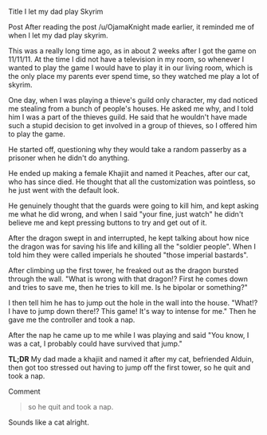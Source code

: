 Title
I let my dad play Skyrim

Post
After reading the post /u/OjamaKnight made earlier, it reminded me of when I let my dad play skyrim.

This was a really long time ago, as in about 2 weeks after I got the game on 11/11/11. At the time I did not have a television in my room, so whenever I wanted to play the game I would have to play it in our living room, which is the only place my parents ever spend time, so they watched me play a lot of skyrim.

One day, when I was playing a thieve's guild only character, my dad noticed me stealing from a bunch of people's houses. He asked me why, and I told him I was a part of the thieves guild. He said that he wouldn't have made such a stupid decision to get involved in a group of thieves, so I offered him to play the game.

He started off, questioning why they would take a random passerby as a prisoner when he didn't do anything.

He ended up making a female Khajiit and named it Peaches, after our cat, who has since died. He thought that all the customization was pointless, so he just went with the default look.

He genuinely thought that the guards were going to kill him, and kept asking me what he did wrong, and when I said "your fine, just watch" he didn't believe me and kept pressing buttons to try and get out of it.

After the dragon swept in and interrupted, he kept talking about how nice the dragon was for saving his life and killing all the "soldier people". When I told him they were called imperials he shouted "those imperial bastards".

After climbing up the first tower, he freaked out as the dragon bursted through the wall. "What is wrong with that dragon!? First he comes down and tries to save me, then he tries to kill me. Is he bipolar or something?"

I then tell him he has to jump out the hole in the wall into the house. "What!? I have to jump down there!? This game! It's way to intense for me." Then he gave me the controller and took a nap.

After the nap he came up to me while I was playing and said "You know, I was a cat, I probably could have survived that jump."

**TL;DR** My dad made a khajiit and named it after my cat, befriended Alduin, then got too stressed out having to jump off the first tower, so he quit and took a nap.

Comment
>so he quit and took a nap.

Sounds like a cat alright.
